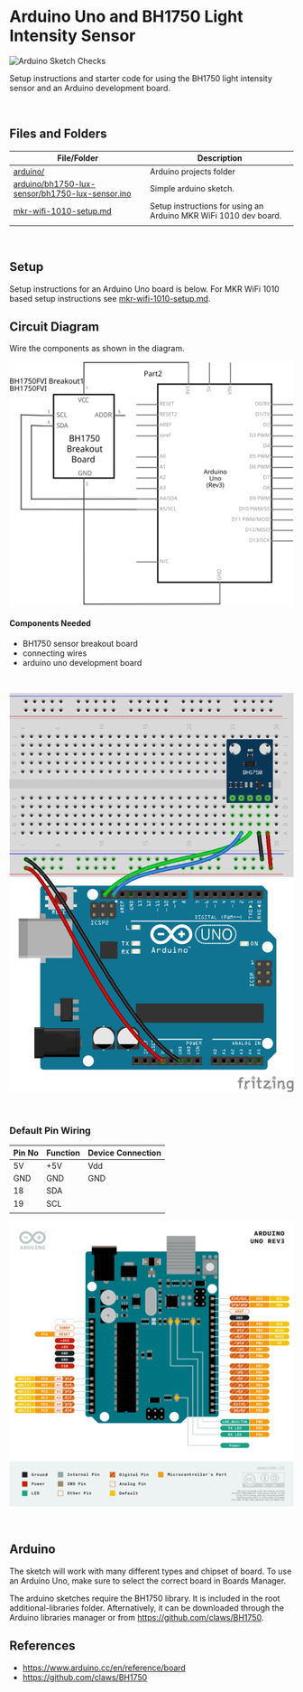 # Arduino Uno and BH1750 Light Intensity Sensor

![Arduino Sketch Checks](https://github.com/SERC-IoT/Starter-BH1750-Light-Intensity-Sensor/workflows/Arduino%20Sketch%20Checks/badge.svg)

Setup instructions and starter code for using the BH1750 light intensity sensor and an Arduino development board.

<br />

## Files and Folders

| File/Folder | Description |
|--- | --- |
| [arduino/](arduino/) | Arduino projects folder |
| [arduino/bh1750-lux-sensor/bh1750-lux-sensor.ino](arduino/bh1750-lux-sensor/bh1750-lux-sensor.ino) | Simple arduino sketch. |
| [mkr-wifi-1010-setup.md](mkr-wifi-1010-setup.md) | Setup instructions for using an Arduino MKR WiFi 1010 dev board. |
|  |  |

<br />

## Setup

Setup instructions for an Arduino Uno board is below. For MKR WiFi 1010 based setup instructions see [mkr-wifi-1010-setup.md](mkr-wifi-1010-setup.md).

## Circuit Diagram
Wire the components as shown in the diagram.

![circuit diagram](assets/uno-bh1750-sensor-circuit-diagram_schem.svg)

#### Components Needed
* BH1750 sensor breakout board
* connecting wires
* arduino uno development board

<br />

![breadboard diagram](assets/uno-bh1750-sensor-circuit-diagram_bb.png)

<br />

### Default Pin Wiring

| Pin No | Function | Device Connection |
| --- | --- | --- |
| 5V | +5V | Vdd |
| GND | GND | GND |
| 18 | SDA |  | SDA |
| 19 | SCL |  | SCL |
|  |  |  |

![pin diagram](assets/Pinout-UNOrev3_latest.png)

<br />

## Arduino

The sketch will work with many different types and chipset of board. To use an Arduino Uno, make sure to select the correct board in Boards Manager.

The arduino sketches require the BH1750 library. It is included in the root additional-libraries folder. Afternatively, it can be downloaded through the Arduino libraries manager or from https://github.com/claws/BH1750.

## References

- https://www.arduino.cc/en/reference/board
- https://github.com/claws/BH1750
